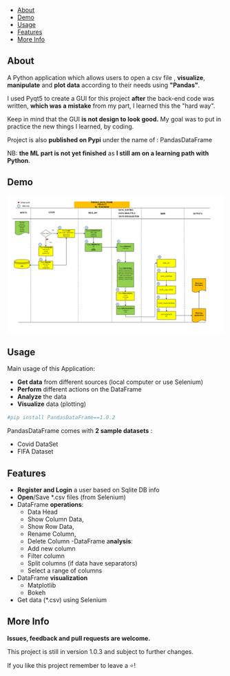 - [About](#about)
- [Demo](#demo)
- [Usage](#usage)
- [Features](#features)
- [More Info](#more-info)

## About

A Python application which allows users to open a csv file
 , **visualize**, **manipulate** and **plot  data** according to their needs using **"Pandas"**.

I used Pyqt5 to create a GUI for this project **after** the back-end code was written, 
**which was a mistake** from my part, I learned this the "hard way".

Keep in mind that the  GUI **is not design to look good.**
My goal was to put in practice the new things I learned, by coding.

Project is also **published on Pypi** under the name of : PandasDataFrame

NB: **the ML part  is not yet finished** as **I still am on a learning path with Python**.


## Demo

![img.png](img.png)



## Usage
  Main usage of this Application:
- **Get data** from different sources (local computer or use Selenium)
- **Perform** different actions on the DataFrame
- **Analyze** the data
- **Visualize** data (plotting)


```python
#pip install PandasDataFrame==1.0.2

```

PandasDataFrame comes with **2 sample datasets** :
- Covid DataSet
- FIFA Dataset


## Features
- **Register and Login** a user based on Sqlite DB info
- **Open**/Save *.csv files (from Selenium)
- DataFrame **operations**: 
  - Data Head
  - Show Column Data,
  - Show Row Data,
  - Rename Column, 
  - Delete Column
-DataFrame a**nalysis**:
  - Add new column
  - Filter column
  - Split columns (if data have separators)
  - Select a range of columns 
- DataFrame **visualization**
  - Matplotlib 
  - Bokeh
- Get data (*.csv) using Selenium

## More Info

**Issues, feedback and pull requests are welcome.**

This project is still in version 1.0.3 and subject to further changes.

If you like this project remember to leave a ⭐! 
